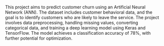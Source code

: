 This project aims to predict customer churn using an Artificial Neural Network (ANN). The dataset includes customer behavioral data, and the goal is to identify customers who are likely to leave the service. The project involves data preprocessing, handling missing values, converting categorical data, and training a deep learning model using Keras and TensorFlow. The model achieves a classification accuracy of 78%, with further potential for optimization.
